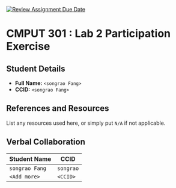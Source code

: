 [![Review Assignment Due Date](https://classroom.github.com/assets/deadline-readme-button-22041afd0340ce965d47ae6ef1cefeee28c7c493a6346c4f15d667ab976d596c.svg)](https://classroom.github.com/a/4btn9xaF)
# CMPUT 301 : Lab 2 Participation Exercise

## Student Details

- **Full Name:** `<songrao Fang>`
- **CCID:** `<songrao Fang>`

## References and Resources

List any resources used here, or simply put `N/A` if not applicable.

## Verbal Collaboration

| Student Name   | CCID      |
|----------------|-----------|
| `songrao Fang` | `songrao` |
| `<Add more>`   | `<CCID>`  |
